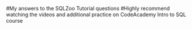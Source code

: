 #My answers to the SQLZoo Tutorial questions
#Highly recommend watching the videos and additional practice on CodeAcademy Intro to SQL course
